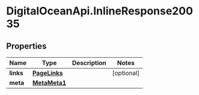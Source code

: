 # DigitalOceanApi.InlineResponse20035

## Properties
Name | Type | Description | Notes
------------ | ------------- | ------------- | -------------
**links** | [**PageLinks**](PageLinks.md) |  | [optional] 
**meta** | [**MetaMeta1**](MetaMeta1.md) |  | 
